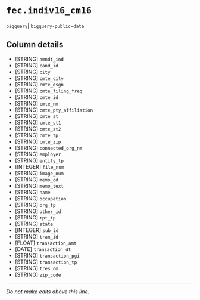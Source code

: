 # `fec.indiv16_cm16`
`bigquery`| `bigquery-public-data`

## Column details
* [STRING]    `amndt_ind`
* [STRING]    `cand_id`
* [STRING]    `city`
* [STRING]    `cmte_city`
* [STRING]    `cmte_dsgn`
* [STRING]    `cmte_filing_freq`
* [STRING]    `cmte_id`
* [STRING]    `cmte_nm`
* [STRING]    `cmte_pty_affiliation`
* [STRING]    `cmte_st`
* [STRING]    `cmte_st1`
* [STRING]    `cmte_st2`
* [STRING]    `cmte_tp`
* [STRING]    `cmte_zip`
* [STRING]    `connected_org_nm`
* [STRING]    `employer`
* [STRING]    `entity_tp`
* [INTEGER]   `file_num`
* [STRING]    `image_num`
* [STRING]    `memo_cd`
* [STRING]    `memo_text`
* [STRING]    `name`
* [STRING]    `occupation`
* [STRING]    `org_tp`
* [STRING]    `other_id`
* [STRING]    `rpt_tp`
* [STRING]    `state`
* [INTEGER]   `sub_id`
* [STRING]    `tran_id`
* [FLOAT]     `transaction_amt`
* [DATE]      `transaction_dt`
* [STRING]    `transaction_pgi`
* [STRING]    `transaction_tp`
* [STRING]    `tres_nm`
* [STRING]    `zip_code`

-------------------------------------------------------------------------------
*Do not make edits above this line.*
